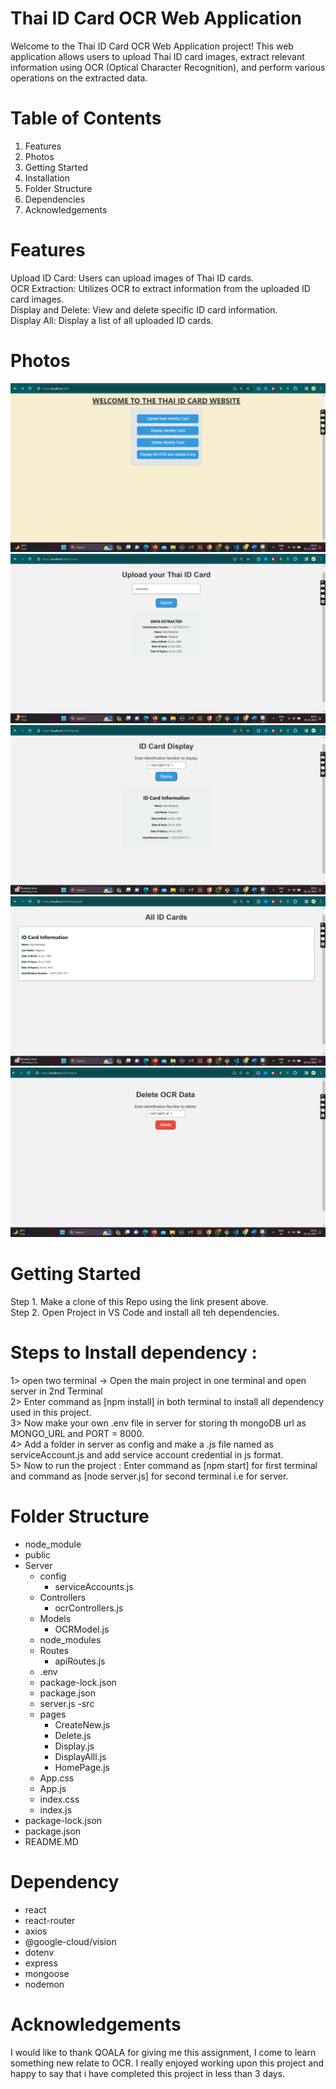 # Thai ID Card OCR Web Application

Welcome to the Thai ID Card OCR Web Application project! This web application allows users to upload Thai ID card images, extract relevant information using OCR (Optical Character Recognition), and perform various operations on the extracted data.

# Table of Contents

1. Features
2. Photos
3. Getting Started
4. Installation
5. Folder Structure
6. Dependencies
7. Acknowledgements

# Features

Upload ID Card: Users can upload images of Thai ID cards.\
OCR Extraction: Utilizes OCR to extract information from the uploaded ID card images.\
Display and Delete: View and delete specific ID card information.\
Display All: Display a list of all uploaded ID cards.

# Photos

![alt text](./homePage.png)
![alt text](./insert.png)
![alt text](./display.png)
![alt text](./displayall.png)
![alt text](./delete.png)

# Getting Started

Step 1. Make a clone of this Repo using the link present above.\
Step 2. Open Project in VS Code and install all teh dependencies.

# Steps to Install dependency :

1> open two terminal -> Open the main project in one terminal and open server in 2nd Terminal\
2> Enter command as [npm install] in both terminal to install all dependency used in this project.\
3> Now make your own .env file in server for storing th mongoDB url as MONGO_URL and PORT = 8000.\
4> Add a folder in server as config and make a .js file named as serviceAccount.js and add service account credential in js format.\
5> Now to run the project : Enter command as [npm start] for first terminal and command as [node server.js] for second terminal i.e for server.

# Folder Structure

- node_module
- public
- Server
  - config
    - serviceAccounts.js
  - Controllers
    - ocrControllers.js
  - Models
    - OCRModel.js
  - node_modules
  - Routes
    - apiRoutes.js
  - .env
  - package-lock.json
  - package.json
  - server.js
    -src
  - pages
    - CreateNew.js
    - Delete.js
    - Display.js
    - DisplayAlll.js
    - HomePage.js
  - App.css
  - App.js
  - index.css
  - index.js
- package-lock.json
- package.json
- README.MD

# Dependency

- react
- react-router
- axios
- @google-cloud/vision
- dotenv
- express
- mongoose
- nodemon

# Acknowledgements

I would like to thank QOALA for giving me this assignment, I come to learn something new relate to OCR. I really enjoyed working upon this project and happy to say that i have completed this project in less than 3 days.
